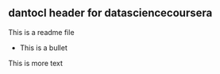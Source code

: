 ## dantocl header for datasciencecoursera

This is a readme file

* This is a bullet

This is more text